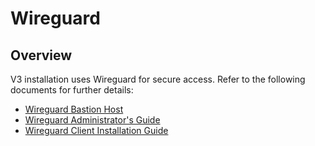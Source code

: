 # Wireguard

## Overview

V3 installation uses Wireguard for secure access. Refer to the following documents for further details:

* [Wireguard Bastion Host](https://github.com/mosip/mosip-infra/blob/develop/deployment/v3/docs/wireguard-bastion.md)
* [Wireguard Administrator's Guide](https://github.com/mosip/mosip-infra/blob/develop/deployment/v3/docs/wireguard-administrators-guide.md)
* [Wireguard Client Installation Guide](../../wireguard-client-installation-guide.md)
